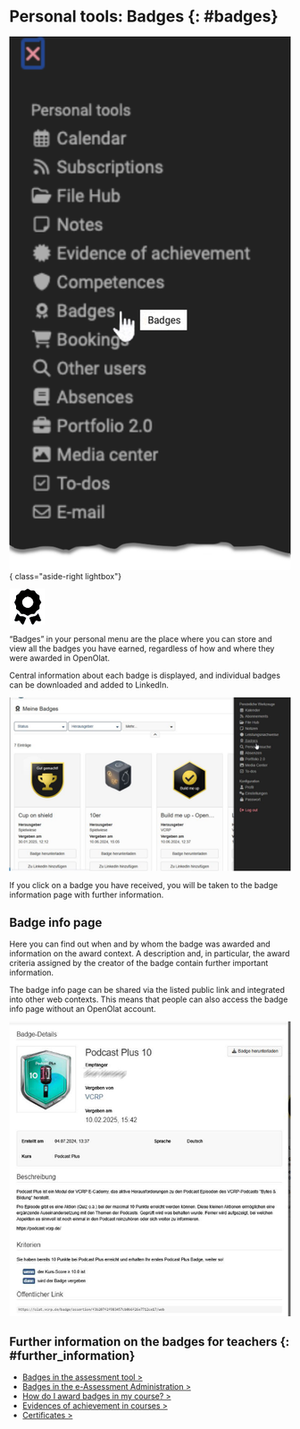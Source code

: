 # Personal tools: Badges {: #badges}

![pers_menu_badges_v1_en.png](assets/pers_menu_badges_v1_en.png){ class="aside-right lightbox"}

![icon_badges.png](assets/icon_badges.png)

“Badges” in your personal menu are the place where you can store and view all the badges you have earned, regardless of how and where they were awarded in OpenOlat.

Central information about each badge is displayed, and individual badges can be downloaded and added to LinkedIn.

![Badge personal tool](assets/Badge_erhalten.jpg) 

If you click on a badge you have received, you will be taken to the badge information page with further information.

## Badge info page

Here you can find out when and by whom the badge was awarded and information on the award context. A description and, in particular, the award criteria assigned by the creator of the badge contain further important information.

The badge info page can be shared via the listed public link and integrated into other web contexts. This means that people can also access the badge info page without an OpenOlat account. 

![Badges Infoseite](assets/Badge_Beispiel.jpg)


## Further information on the badges for teachers {: #further_information}

* [Badges in the assessment tool >](../learningresources/OpenBadges.md)<br>
* [Badges in the e-Assessment Administration >](../../manual_admin/administration/e-Assessment_openBadges.md) <br> 
* [How do I award badges in my course? >](../../manual_how-to//badges/badges.md)<br>
* [Evidences of achievement in courses >](../learningresources/Course_Settings_Assessment.md#evidences-of-achievement)<br>
* [Certificates >](../learningresources/Course_Settings_Assessment.md#course-certificate)<br>

